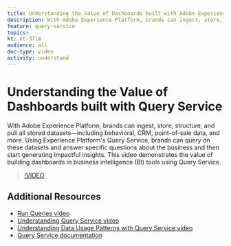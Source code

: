 ```yaml
---
title: Understanding the Value of Dashboards built with Adobe Experience Platform Query Service
description: With Adobe Experience Platform, brands can ingest, store, structure, and pull all stored datasets&mdash;including behavioral, CRM, point-of-sale data, and more. Using Experience Platform's Query Service, brands can query on these datasets and answer specific questions about the business and then start generating impactful insights. This video demonstrates the value of building dashboards in business intelligence (BI) tools using Query Service.
feature: query-service
topics:
kt: kt-3714
audience: all
doc-type: video
activity: understand
---
```


# Understanding the Value of Dashboards built with Query Service

With Adobe Experience Platform, brands can ingest, store, structure, and pull all stored datasets&mdash;including behavioral, CRM, point-of-sale data, and more. Using Experience Platform's Query Service, brands can query on these datasets and answer specific questions about the business and then start generating impactful insights. This video demonstrates the value of building dashboards in business intelligence (BI) tools using Query Service.

>[!VIDEO](https://video.tv.adobe.com/v/28981?quality=12)

## Additional Resources

* [Run Queries video](run-queries.md)
* [Understanding Query Service video](understanding-query-service.md)
* [Understanding Data Usage Patterns with Query Service video](understanding-data-usage-patterns-with-query-service.md)
* [Query Service documentation](https://www.adobe.io/apis/experienceplatform/home/services/query-service/query-service.html)
